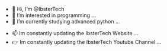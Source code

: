 - 👋 Hi, I’m @IbsterTech
- 👀 I’m interested in programming ...
- 🌱 I’m currently studying advanced python ...
<!-- - 💞️ ... -->
- 📫 Im constantly updating the IbsterTech Website ...
- 👉 Im constantly updating the IbsterTech Youtube Channel ...
<!---
IbsterTech/IbsterTech is a ✨ special ✨ repository because its `README.md` (this file) appears on your GitHub profile.
You can click the Preview link to take a look at your changes.
--->
